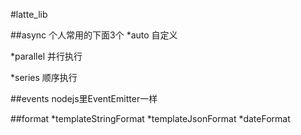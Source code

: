 #latte_lib

##async
个人常用的下面3个
*auto 自定义

*parallel 并行执行

*series  顺序执行


##events
nodejs里EventEmitter一样

##format
*templateStringFormat
*templateJsonFormat
*dateFormat

